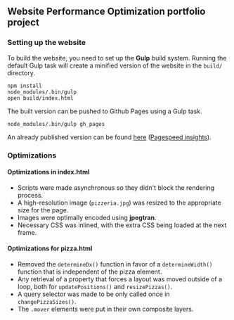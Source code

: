 ## Website Performance Optimization portfolio project

### Setting up the website

To build the website, you need to set up the **Gulp** build system.
Running the default Gulp task will create a minified version of the website in the `build/` directory.
```
npm install
node_modules/.bin/gulp
open build/index.html
```

The built version can be pushed to Github Pages using a Gulp task.
```
node_modules/.bin/gulp gh_pages
```

An already published version can be found [here](http://wvl-udacity.github.io/frontend-nanodegree-mobile-portfolio/)
([Pagespeed insights](https://developers.google.com/speed/pagespeed/insights/?url=http%3A%2F%2Fwvl-udacity.github.io%2Ffrontend-nanodegree-mobile-portfolio%2F&tab=mobile)).

### Optimizations

#### Optimizations in index.html

* Scripts were made asynchronous so they didn't block the rendering process.
* A high-resolution image (`pizzeria.jpg`) was resized to the appropriate size for the page.
* Images were optimally encoded using **jpegtran**.
* Necessary CSS was inlined, with the extra CSS being loaded at the next frame.

#### Optimizations for pizza.html

* Removed the `determineDx()` function in favor of a `determineWidth()` function that is independent of the pizza element.
* Any retrieval of a property that forces a layout was moved outside of a loop, both for `updatePositions()` and `resizePizzas()`.
* A query selector was made to be only called once in `changePizzaSizes()`.
* The `.mover` elements were put in their own composite layers.
